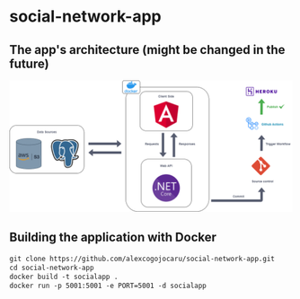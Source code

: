 # social-network-app

<h2>The app's architecture (might be changed in the future)</h2>
<img src="https://raw.githubusercontent.com/alexcogojocaru/social-network-app/master/res/app-architecture.png" alt="api-architecture">



## Building the application with Docker

```
git clone https://github.com/alexcogojocaru/social-network-app.git 
cd social-network-app
docker build -t socialapp .
docker run -p 5001:5001 -e PORT=5001 -d socialapp 
```
